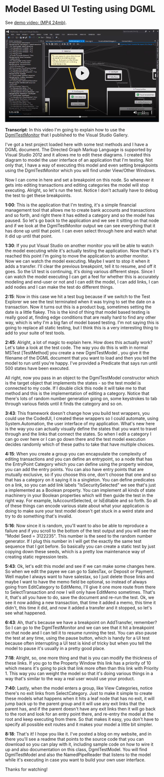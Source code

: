 # Model Based UI Testing using DGML


See [demo video: (MP4 24mb)](http://www.lovettsoftware.com/videos/DgmlTestModel.mp4).

[![thumbnail](thumbnail.png)](http://www.lovettsoftware.com/videos/DgmlTestModel.mp4)

**Transcript**: In this video  I'm going to explain how to use the [DgmlTestMonitor](https://marketplace.visualstudio.com/items?itemName=ChrisLovett.DgmlTestMonitor2015) that I published to the Visual Studio Gallery. 
 
I've got a test project loaded here with some test methods and I have a DGML document.  The Directed Graph Markup Language is supported by Visual Studio 2012 and it allows me to edit these diagrams.  I created this diagram to model the user interface of an application that I'm testing.  Not only that, I have a way of executing this model and even setting breakpoints using the DgmlTestMonitor which you will find under View/Other Windows.

Now I can come in here and set a breakpoint on this node. So whenever it gets into editing transactions and editing categories  the model will stop executing.  Alright, so let's run the test.  Notice I don't actually have to debug the test to get these breakpoints. 

**1:00**: This is the application that I'm testing, it's a simple financial management tool that allows me to create bank accounts and transactions and so forth, and right there it has edited a category and so the model has paused.  So let's go back to the application and we see it sitting on that node and if we look at the DgmlTestMonitor output we can see everything that it has done up until that point. I can even select through here and watch what it did up until that point.  

**1:30**: If you put Visual Studio on another monitor you will be able to watch the model executing while it's actually testing the application.  Now that's it's reached this point I'm going to move the application to another monitor.  Now we can watch the model executing.  Maybe I want to stop it when it adds a transfer.  I'll clear the previous breakpoint, tell it to resume, and off it goes. So the UI test is continuing, it's doing various different steps.  Since I can watch the model executing I can get a feel for whether this is accurately modeling and end-user or not and I can edit the model, I can add links, I can add nodes and I can make the test do different things.  

**2:15**: Now in this case we hit a test bug because if we switch to the Test Explorer we see the test terminated when it was trying to set the date on a transaction.  Now it turns out this is a product bug, sometimes setting the date is a little flakey.  This is the kind of thing that model based testing is really good at, finding edge conditions that are really hard to find any other way, which is why I'm a big fan of model based testing.  I'm not saying this is going to replace all static testing, but I think this is a very interesting thing to add to your suite of test tools.  

**2:45**: Alright, a lot of magic to explain here.  How does this actually work?  Let's take a look at the test code.  The way you do this is with in normal MSTest [TestMethod] you create a new DgmlTestModel , you give it the filename of the DGML document that you want to load and then you tell the model to run until you're happy.  I've provided a Predicate that says run until 500 states have been executed.

All right, now you pass in an object to the DgmlTestModel constructor which is the target object that implements the states - so the test model is connected to my code.  If I double click this node it will take me to that method and this is the implementation of editing a category.  Notice that there's lots of random number generation going on, some keystrokes to tab through various fields until it finds the category and so on. 

**3:43**: This framework doesn't change how you build test wrappers, you could use the CodedUI, I created these wrappers so I could automate, using System.Automation, the user interface of my application.   What's new here is the way you can actually visually define the states that you want to travel through and the links that connect the states.  So when I edit a category I can go over here or I can go down there and the test model execution decides randomly which of these paths to take that have multiple choices.  

**4:15**: When you create a group you can encapsulate the complexity of editing transactions and you can define an entrypoint, so a node that has the EntryPoint Category which you can define using the property window, you can add the entry points.  You can also have entry points that are mutually exclusive, so if you choose this one, don't choose that one and so that has a category on it saying it is a singleton.  You can define predicates on a link, so you can add link labels "IsSecuritySelected" we see that's just a implemented as a Boolean  property.  You can implement all kinds of state machinery in your Boolean properties which will then guide the test in the right way.  For example, IsAccountSelected, or IsEditable and so forth.  So all of these things can encode various state about what your application is doing to make sure your test model doesn't get stuck in a weird state and try to do something that's invalid.  

**5:16**: Now since it is random, you'll want to also be able to reproduce a failure and if you scroll to the bottom of the test output and you will see the "Model Seed = 3122235".  This number is the seed to the random number generator.  If I plug this number in I will get the exactly the same test sequence that I got before.  So basically you can create a static test by just copying down these seeds, which is a pretty low maintenance way of creating static regression tests.

**5:43**: Ok, let's edit this model and see if we can make some changes here.  So when we edit the payee we can go to SalesTax, or Deposit or Payment.  Well maybe I always want to have salestax, so I just delete those links and maybe I want to have the memo field be optional, so instead of always going from EditCategory to EditMemo, I'll give it one more route from there to SelectTransaction and now I will only have EditMemo sometimes.  That's it, that's all you have to do, save the document and re-run the test.  Ok, we see it now adding a new transaction, that time it added a memo, this time it didn't, this time it did, and now it added a transfer and it stopped, so let's see what happened.

**6:43**: Ah, that's because we have a breakpoint on AddTransfer, remember?  So I can go to the DgmlTestMonitor and we can see that it hit a breakpoint on that node and I can tell it to resume running the test.  You can also pause the test at any time, using the pause button, which is handy for a UI test because often interrupting a UI test is kind of tricky but when you tell the model to pause it's usually in a pretty good place.  

**7:18**: Alright, so, one more thing and that is you can modify the thickness of these links.  If you go to the Property Window this link has a priority of 10 which means it's going to pick that link more often than this link with Priority 1.  This way you can weight the model so that it's doing various things in a way that's similar to the way a real user would use your product. 
 
**7:40**: Lastly, when the model enters a group, like View Categories, notice there's no exit links from SelectCategory.  Just to make it simple to create these models what happens when it hits a leaf node that has no exit, it will jump back up to the parent group and it will use any exit links that the parent has, and if the parent doesn't have any exit links then it will go back to the root and look for an entry point there, and re-entry the model at the root and keep executing from there.  So that makes it easy, you don't have to specify all possible exit routes and it makes your model a little bit simpler.  

**8:18**: That's it!  I hope you like it.  I've posted a blog on my website, and in there you'll see a readme that points to the source code that you can download so you can play with it, including sample code on how to wire it up and also documentation on this class, DgmlTestModel.  You will find DgmlTestModel and also the NamedPipeReader that listens to the model while it's executing in case you want to build your own user interface.  

Thanks for watching!
